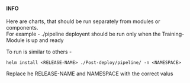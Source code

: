#### INFO  

Here are charts, that should be run separately from modules or components.  
For example - ./pipeline deployent should be run only when the Training-Module is up and ready

To run is similar to others - 

```
helm install <RELEASE-NAME> ./Post-deploy/pipeline/ -n <NAMESPACE>
```

Replace he RELEASE-NAME and NAMESPACE with the correct valus